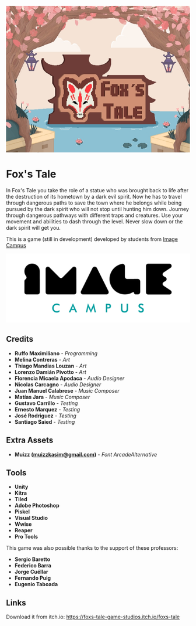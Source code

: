 <p align="center">
<img src="logo.jpg" alt="Fox's Tale"/>
</p>

# Fox's Tale

In Fox's Tale you take the role of a statue who was brought back to life after the destruction of its hometown by a dark evil spirit. Now he has to travel through dangerous paths to save the town where he belongs while being pursued by the dark spirit who will not stop until hunting him down.
Journey through dangerous pathways with different traps and creatures.
Use your movement and abilities to dash through the level.
Never slow down or the dark spirit will get you.

This is a game (still in development) developed by students from <a href="https://www.imagecampus.edu.ar/">Image Campus</a>

<p align="center">
  <a href="https://www.imagecampus.edu.ar/">
    <img src="logo-image-campus.png" alt="Image Campus"/>
  </a> 
</p>


## Credits

- **Ruffo Maximiliano** - *Programming*
- **Melina Contreras** - *Art*
- **Thiago Mandias Louzan** - *Art*
- **Lorenzo Damián Pivotto** - *Art*
- **Florencia Micaela Apodaca** - *Audio Designer*
- **Nicolas Carcagno** - *Audio Designer*
- **Juan Manuel Calabrese** - *Music Composer*
- **Matías Jara** - *Music Composer*
- **Gustavo Carrillo** - *Testing*
- **Ernesto Marquez** - *Testing*
- **José Rodriguez** - *Testing*
- **Santiago Saied** - *Testing*

## Extra Assets
- **Muizz (muizzkasim@gmail.com)** - *Font ArcadeAlternative*

## Tools
- **Unity**
- **Kitra**
- **Tiled**
- **Adobe Photoshop**
- **Piskel**
- **Visual Studio**
- **Wwise**
- **Reaper**
- **Pro Tools**

This game was also possible thanks to the support of these professors:

- **Sergio Baretto**
- **Federico Barra**
- **Jorge Cuéllar**
- **Fernando Puig**
- **Eugenio Taboada**


## Links

Download it from itch.io: https://foxs-tale-game-studios.itch.io/foxs-tale
